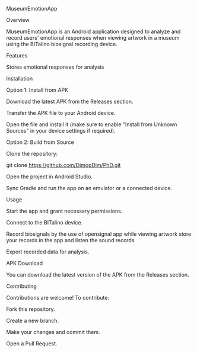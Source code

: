 MuseumEmotionApp

Overview

MuseumEmotionApp is an Android application designed to analyze and record users' emotional responses when viewing artwork in a museum using the BITalino biosignal recording device.

Features

Stores emotional responses for analysis

Installation

Option 1: Install from APK

Download the latest APK from the Releases section.

Transfer the APK file to your Android device.

Open the file and install it (make sure to enable "Install from Unknown Sources" in your device settings if required).

Option 2: Build from Source

Clone the repository:

git clone https://github.com/DimopDim/PhD.git

Open the project in Android Studio.

Sync Gradle and run the app on an emulator or a connected device.

Usage

Start the app and grant necessary permissions.

Connect to the BITalino device.

Record biosignals by the use of opensignal app while viewing artwork store your records in the app and listen the sound records

Export recorded data for analysis.

APK Download

You can download the latest version of the APK from the Releases section.

Contributing

Contributions are welcome! To contribute:

Fork this repository.

Create a new branch.

Make your changes and commit them.

Open a Pull Request.
